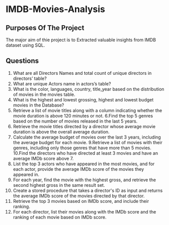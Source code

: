 # IMDB-Movies-Analysis

## Purposes Of The Project
The major aim of thie project is to Extracted valuable insights from IMDB dataset using SQL.

## Questions

 1.	What are all Directors Names and total count of unique directors in directors’ table?
 2.	What are  unique Actors name  in actors’s table?
 3.	What is the color, languages, country, title_year based on the distribution of movies in the movies table.
 4.	What is the highest and lowest grossing, highest and lowest budget movies in the Database?
 5.	Retrieve a list of movie titles along with a column indicating whether the movie duration is above 120 minutes or not.
 6.Find the top 5 genres based on the number of movies released in the last 5 years.
7.	Retrieve the movie titles directed by a director whose average movie duration is above the overall average duration.
8.	Calculate the average budget of movies over the last 3 years, including the average budget for each movie.
9.Retrieve a list of movies with their genres, including only those genres that have more than 5 movies.
10.Find the directors who have directed at least 3 movies and have an average IMDb score above 7.
11.	List the top 3 actors who have appeared in the most movies, and for each actor, provide the average IMDb score of the movies they appeared in.
12.	For each year, find the movie with the highest gross, and retrieve the second highest gross in the same result set.
13.	Create a stored procedure that takes a director's ID as input and returns the average IMDb score of the movies directed by that director.
14.	Retrieve the top 3 movies based on IMDb score, and include their ranking.
15.	For each director, list their movies along with the IMDb score and the ranking of each movie based on IMDb score.

	








